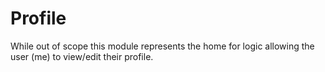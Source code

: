 # Profile

While out of scope this module represents the home for logic allowing the user (me) to view/edit their profile.
